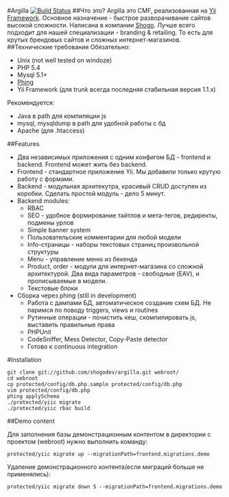 #Argilla [![Build Status](https://travis-ci.org/shogodev/argilla.svg?branch=master)](https://travis-ci.org/shogodev/argilla)
##Что это?
Argilla это CMF, реализованная на [Yii Framework](http://www.yiiframework.com/). Основное назначение - быстрое разворачивание сайтов высокой сложности. Написана в компании [Shogo](http://shogo.ru). Лучше всего подходит для нашей специализации - branding & retailing. То есть для крутых брендовых сайтов и сложных интернет-магазинов.
##Технические требования
Обязательно:

  * Unix (not well tested on windoze)
  * PHP 5.4
  * Mysql 5.1+
  * [Phing](http://www.phing.info/)
  * Yii Framework (для trunk всегда последняя стабильная версия 1.1.x)

Рекомендуется:

  * Java в path для компиляции js
  * mysql, mysqldump в path для удобной работы с бд
  * Apache (для .htaccess)

##Features

  * Два независимых приложения с одним конфигом БД - frontend и backend. Frontend может жить без backend.
  * Frontend - стандартное приложение Yii. Мы добавили только крутую работу с формами.
  * Backend - модульная архитекутра, красивый CRUD доступен из коробки. Сделать простой модуль - дело 5 минут.
  * Backend modules:
    * RBAC
    * SEO - удобное формирование тайтлов и мета-тегов, редиректы, подмены урлов
    * Simple banner system
    * Пользовательские комментарии для любой модели
    * Info-страницы - наборы текстовых страниц произвольной структуры
    * Menu - управление меню из бекенда
    * Product, order - модули для интернет-магазина со сложной архитектурой. Два вида параметров - свободные (EAV), и прописываемые в модели.
    * Текстовые блоки
  * Сборка через phing (still in development)
    * Работа с дампами БД, автоматическое создание схем БД. Не паримся по поводу triggers, views и routines
    * Рутинные операции - почистить кеш, скомпилировать js, выставить правильные права
    * PHPUnit
    * CodeSniffer, Mess Detector, Copy-Paste detector
    * Готово к continuous integration

#Installation

	git clone git://github.com/shogodev/argilla.git webroot/
	cd webroot
	cp protected/config/db.php.sample protected/config/db.php
	vim protected/config/db.php
	phing applySchema
	./protected/yiic migrate
	./protected/yiic rbac build

##Demo content

Для заполнения базы демонстрационным контентом в директории с проектом (webroot) нужно выполнить команду:

    protected/yiic migrate up --migrationPath=frontend.migrations.demo

Удаление демонстрационного контента(если миграций больше не применялись):

    protected/yiic migrate down 5 --migrationPath=frontend.migrations.demo

